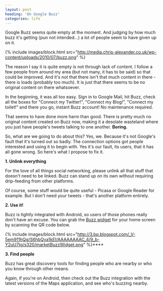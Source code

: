 ```yaml
---
layout: post
heading: 'On Google Buzz'
categories: life
---
```


Google Buzz seems quite empty at the moment. And judging by how much buzz it's getting (pun not intended...) a lot of people seem to have given up on it.

{% include images/block.html src="http://media.chris-alexander.co.uk/wp-content/uploads/2010/07/buzz.png" %}

The reason I say it is quite empty is not through lack of content. I follow a few people from around my area (but not many, it has to be said) so that could be improved. And it's not that there isn't that much content in there - there is loads (probably too much). It is just that there seems to be no original content on there whatsoever.

In the beginning, it was all too easy. Sign in to Google Mail, hit Buzz, check all the boxes for "Connect my Twitter!", "Connect my Blog!", "Connect my toilet!" and there you go, instant Buzz account! No maintenance required.

That seems to have done more harm than good. There is pretty much no original content created on Buzz now, making it a desolate wasteland where you just have people's tweets talking to one another. **Boring.**

So, what are we going to do about this? Yes, we. Because it's not Google's fault that it's turned out so badly. The connection options got people interested and using it to begin with. Yes it's our fault, its users, that it has all gone wrong. So here's what I propose to fix it.

**1. Unlink everything**

For the love of all things social networking, please unlink all that stuff that doesn't need to be linked. Buzz can stand up on its own without requiring drip-feeding from other platforms.

Of course, some stuff would be quite useful - Picasa or Google Reader for example. But I don't need your tweets - that's another platform entirely.

**2. Use it!**

Buzz is tightly integrated with Android, so users of those phones really don't have an excuse. You can grab the [Buzz widget](http://googlemobile.blogspot.com/2010/03/introducing-google-buzz-widget-for.html) for your home screen by scanning the QR code below.

{% include images/block.html src="http://3.bp.blogspot.com/_V-5em911hQg/S6hbQya1kEI/AAAAAAAAC_4/9_b-Y2uU7tg/s320/marketBuzzWidget.png" %}****

**3. Find people**

Buzz has great discovery tools for finding people who are nearby or who you know through other means.

Again, if you're on Android, then check out the Buzz integration with the latest versions of the Maps application, and see who's buzzing nearby.